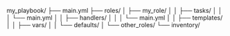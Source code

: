 my_playbook/
├── main.yml
├── roles/
│   ├── my_role/
│   │   ├── tasks/
│   │   │   └── main.yml
│   │   ├── handlers/
│   │   │   └── main.yml
│   │   ├── templates/
│   │   ├── vars/
│   │   └── defaults/
│   └── other_roles/
└── inventory/
